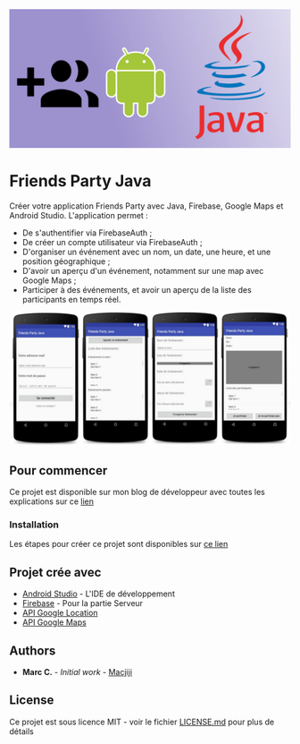
<img src="/images/bandfpj.png"/>


# Friends Party Java

Créer votre application Friends Party avec Java, Firebase, Google Maps et Android Studio. L'application permet :
* De s'authentifier via FirebaseAuth ;
* De créer un compte utilisateur via FirebaseAuth ;
* D'organiser un événement avec un nom, un date, une heure, et une position géographique ;
* D'avoir un aperçu d'un événement, notamment sur une map avec Google Maps ;
* Participer à des événements, et avoir un aperçu de la liste des participants en temps réel.

<img src="/images/fpprvc.png"/>


## Pour commencer

Ce projet est disponible sur mon blog de développeur avec toutes les explications sur ce [lien]( http://www.androidtavern.com/2017/05/friends-party-java/)

### Installation

Les étapes pour créer ce projet sont disponibles sur [ce lien]( http://www.androidtavern.com/2017/05/friends-party-java/)


## Projet crée avec

* [Android Studio](https://developer.android.com/studio/index.html) - L'IDE de développement
* [Firebase](https://firebase.google.com/) - Pour la partie Serveur
* [API Google Location](https://developers.google.com/places/?hl=fr)
* [API Google Maps](https://developers.google.com/maps/?hl=fr)


## Authors

* **Marc C.** - *Initial work* - [Macjiji](https://github.com/Macjiji)


## License

Ce projet est sous licence MIT - voir le fichier [LICENSE.md](LICENSE.md) pour plus de détails


